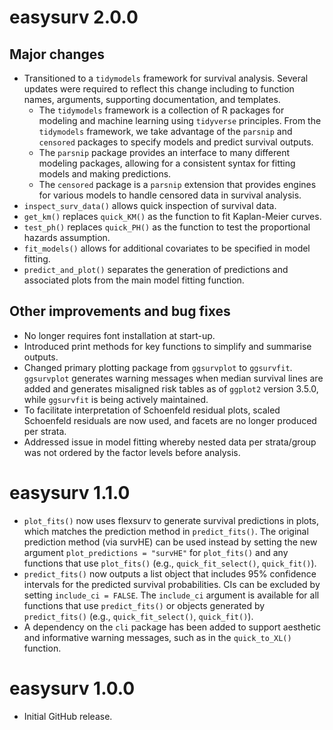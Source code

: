 # easysurv 2.0.0

## Major changes

* Transitioned to a `tidymodels` framework for survival analysis. Several updates were required to reflect this change including to function names, arguments, supporting documentation, and templates.
    * The `tidymodels` framework is a collection of R packages for modeling and machine learning using `tidyverse` principles. From the `tidymodels` framework, we take advantage of the `parsnip` and `censored` packages to specify models and predict survival outputs.
    * The `parsnip` package provides an interface to many different modeling packages, allowing for a consistent syntax for fitting models and making predictions. 
    * The `censored` package is a `parsnip` extension that provides engines for various models to handle censored data in survival analysis.
* `inspect_surv_data()` allows quick inspection of survival data. 
* `get_km()` replaces `quick_KM()` as the function to fit Kaplan-Meier curves.
* `test_ph()` replaces `quick_PH()` as the function to test the proportional hazards assumption.
* `fit_models()` allows for additional covariates to be specified in model fitting.
* `predict_and_plot()` separates the generation of predictions and associated plots from the main model fitting function.

## Other improvements and bug fixes

* No longer requires font installation at start-up.
* Introduced print methods for key functions to simplify and summarise outputs.
* Changed primary plotting package from `ggsurvplot` to `ggsurvfit`. `ggsurvplot` generates warning messages when median survival lines are added and generates misaligned risk tables as of `ggplot2` version 3.5.0, while `ggsurvfit` is being actively maintained.
* To facilitate interpretation of Schoenfeld residual plots, scaled Schoenfeld residuals are now used, and facets are no longer produced per strata. 
* Addressed issue in model fitting whereby nested data per strata/group was not ordered by the factor levels before analysis.



# easysurv 1.1.0

-   `plot_fits()` now uses flexsurv to generate survival predictions in plots, which matches the prediction method in `predict_fits()`. The original prediction method (via survHE) can be used instead by setting the new argument `plot_predictions = "survHE"` for `plot_fits()` and any functions that use `plot_fits()` (e.g., `quick_fit_select()`, `quick_fit()`).
-   `predict_fits()` now outputs a list object that includes 95% confidence intervals for the predicted survival probabilities. CIs can be excluded by setting `include_ci = FALSE`. The `include_ci` argument is available for all functions that use `predict_fits()` or objects generated by `predict_fits()` (e.g., `quick_fit_select()`, `quick_fit()`).
-   A dependency on the `cli` package has been added to support aesthetic and informative warning messages, such as in the `quick_to_XL()` function.

# easysurv 1.0.0

-   Initial GitHub release.
